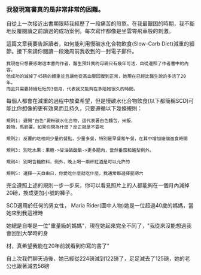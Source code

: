 ### 我發現寫書真的是非常非常的困難。

自從上一次接近出書期限時我經歷了一段痛苦的煎熬。在我最艱困的時期，我不斷地反覆閱讀之前讀過的成功案例，每次寫作都像是坐雲霄飛車般的刺激。

這篇文章我要告訴讀者，如何能利用慢碳水化合物飲食(Slow-Carb Diet)減重的細節。接下來請你閱讀一段幾周前我收到的一封電子郵件。

```
我現在只想要感謝這本書的作者，醫生預計我的母親只有幾年可活，自從遵照了作者書中的內容。
他成功的減掉了45磅的體重並且讓他從高血壓回復到正常，她現在已經比醫生說的多活了20年。
而且只需要持續短短的3個月，代表我又能夠在多陪她很久的時間。
```

每個人都會在減重的過程中放棄希望，但是慢碳水化合物飲食(以下都簡稱SCD)可能比你想像的更有效果而且持久，只要遵循以下幾條規則：

```
規則1: 避開"白色"澱粉碳水化合物，這代表著白色麵包，米飯，
穀物，馬鈴薯。如果你問為什麼？反正就是不要吃

規則2: 反覆的吃相同少量的餐點，少量多餐，特別是早餐和午餐，在其中增加幾個進食時間

規則3: 別吃水果：果糖->甘油磷酸酯->更多肥肉，當然番茄和酪梨例外。

規則4: 別喝含糖飲料，例外，晚上喝一兩杯紅酒是可以允許的

規則5: 選擇一天自由日，你愛吃什麼就吃什麼，我通常都選擇星期六
```

完全遵照上述的規則一步一步來，你可以看見照片上的人都能夠在一個月內減掉20磅，換成更加小號的褲子。

SCD適用於任何的男女性， Maria Rider(圖中人物)她是一位超過40歲的媽媽，當她來到我這裡時

她總是自嘲是一位"重量級的媽媽"，現在她起來完全不同了，"我從來沒能想過我會回到大學時的身

材，真希望我能在20年前就看到你寫的書了"

自上次我們聊天過後，她已經從224磅減到122磅了，足足減去了125磅，她的老公也跟著減去56磅


<a href="//imgur.com/QOj2X"></a>
